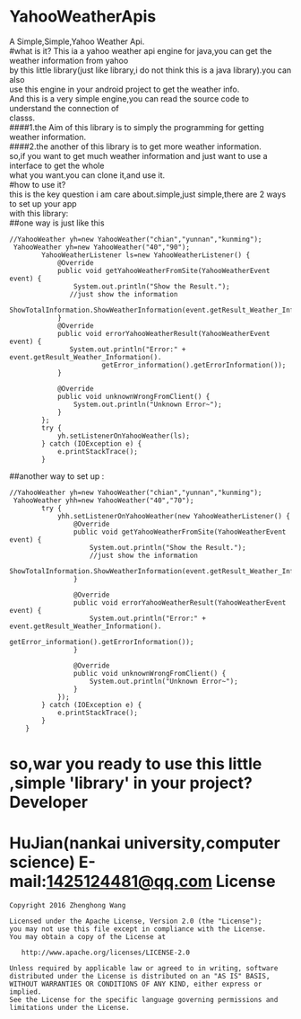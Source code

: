 YahooWeatherApis
====================
A Simple,Simple,Yahoo Weather Api.    
#what is it?
  This ia a yahoo weather api engine for java,you can get the weather information from yahoo   
  by this little library(just like library,i do not think this is a java library).you can also    
  use this engine in your android project to get the weather info.    
  And this is a very simple engine,you can read the source code to understand the connection of   
  classs.   
####1.the Aim of this library is to simply the programming for getting weather information.   
####2.the another of this library is to get more weather information.   
  so,if you want to get much weather information and just want to use a interface to get the whole     
  what you want.you can clone it,and use it.    
#how to use it?   
  this is the key question i am care about.simple,just simple,there are 2 ways to set up your app   
  with this library:  
##one way is just like this 
```
//YahooWeather yh=new YahooWeather("chian","yunnan","kunming");
 YahooWeather yh=new YahooWeather("40","90");
        YahooWeatherListener ls=new YahooWeatherListener() {
            @Override
            public void getYahooWeatherFromSite(YahooWeatherEvent event) {
                System.out.println("Show the Result.");
               //just show the information
                ShowTotalInformation.ShowWeatherInformation(event.getResult_Weather_Information());
            }
            @Override
            public void errorYahooWeatherResult(YahooWeatherEvent event) {
               System.out.println("Error:" + event.getResult_Weather_Information().
                       getError_information().getErrorInformation());
            }

            @Override
            public void unknownWrongFromClient() {
                System.out.println("Unknown Error~");
            }
        };
        try {
            yh.setListenerOnYahooWeather(ls);
        } catch (IOException e) {
            e.printStackTrace();
        }
```
##another way to set up :
```
//YahooWeather yh=new YahooWeather("chian","yunnan","kunming");
 YahooWeather yhh=new YahooWeather("40","70");
        try {
            yhh.setListenerOnYahooWeather(new YahooWeatherListener() {
                @Override
                public void getYahooWeatherFromSite(YahooWeatherEvent event) {
                    System.out.println("Show the Result.");
                    //just show the information
                    ShowTotalInformation.ShowWeatherInformation(event.getResult_Weather_Information());
                }

                @Override
                public void errorYahooWeatherResult(YahooWeatherEvent event) {
                    System.out.println("Error:" + event.getResult_Weather_Information().
                            getError_information().getErrorInformation());
                }

                @Override
                public void unknownWrongFromClient() {
                    System.out.println("Unknown Error~");
                }
            });
        } catch (IOException e) {
            e.printStackTrace();
        }
    }
```
so,war you ready to use this little ,simple 'library' in your project?
Developer
======================
HuJian(nankai university,computer science) E-mail:<1425124481@qq.com>
License
==================
```
Copyright 2016 Zhenghong Wang

Licensed under the Apache License, Version 2.0 (the "License");
you may not use this file except in compliance with the License.
You may obtain a copy of the License at

   http://www.apache.org/licenses/LICENSE-2.0

Unless required by applicable law or agreed to in writing, software
distributed under the License is distributed on an "AS IS" BASIS,
WITHOUT WARRANTIES OR CONDITIONS OF ANY KIND, either express or implied.
See the License for the specific language governing permissions and
limitations under the License.
```
 
